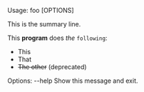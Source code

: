 Usage: foo [OPTIONS]

  This is the summary line.

  This **program** does *the* ``following``:

  * This
  * That
  * ~~The other~~ (deprecated)

Options:
  --help  Show this message and exit.
